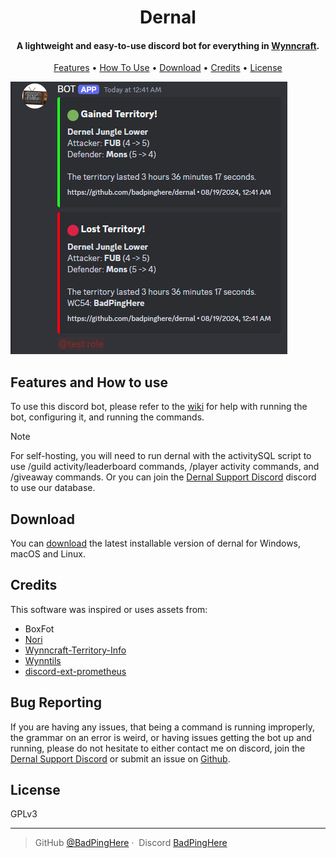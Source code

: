 <h1 align="center">
  Dernal
</h1>

<h4 align="center">A lightweight and easy-to-use discord bot for everything in <a href="https://wynncraft.com/" target="_blank">Wynncraft</a>.</h4>

<p align="center">
  <a href="#features">Features</a> •
  <a href="#how-to-use">How To Use</a> •
  <a href="#download">Download</a> •
  <a href="#credits">Credits</a> •
  <a href="#license">License</a>
</p>

![img](/lib/documents/example_image.png)

## Features and How to use

To use this discord bot, please refer to the [wiki](https://github.com/BadPingHere/dernal/wiki) for help with running the bot, configuring it, and running the commands.

> [!NOTE]  
> For self-hosting, you will need to run dernal with the activitySQL script to use /guild activity/leaderboard commands, /player activity commands, and /giveaway commands. Or you can join the [Dernal Support Discord](https://discord.gg/MHbMGjKdfe) discord to use our database.

## Download

You can [download](https://github.com/BadPingHere/dernal/releases/latest) the latest installable version of dernal for Windows, macOS and Linux.

## Credits

This software was inspired or uses assets from:

- BoxFot
- [Nori](https://nori.fish)
- [Wynncraft-Territory-Info](https://github.com/jakematt123/Wynncraft-Territory-Info)
- [Wynntils](https://wynntils.com/)
- [discord-ext-prometheus](https://github.com/Apollo-Roboto/discord.py-ext-prometheus)

## Bug Reporting

If you are having any issues, that being a command is running improperly, the grammar on an error is weird, or having issues getting the bot up and running, please do not hesitate to either contact me on discord, join the [Dernal Support Discord](https://discord.gg/MHbMGjKdfe) or submit an issue on [Github](https://github.com/BadPingHere/dernal/issues).

## License

GPLv3

---

> GitHub [@BadPingHere](https://github.com/BadPingHere)&nbsp;&middot;&nbsp;
> Discord [BadPingHere](https://discord.com/users/736028271153512489)
